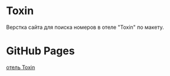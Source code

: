 # Toxin
  Верстка сайта для поиска номеров в отеле "Toxin" по макету.

# GitHub Pages
  <a href="https://ssamvelk.github.io/toxin/">отель Toxin</a>
